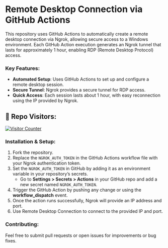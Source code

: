 # Remote Desktop Connection via GitHub Actions

This repository uses GitHub Actions to automatically create a remote desktop connection via Ngrok, allowing secure access to a Windows environment. Each GitHub Action execution generates an Ngrok tunnel that lasts for approximately 1 hour, enabling RDP (Remote Desktop Protocol) access.

### Key Features:
- **Automated Setup**: Uses GitHub Actions to set up and configure a remote desktop session.
- **Secure Tunnel**: Ngrok provides a secure tunnel for RDP access.
- **Quick Access**: Each session lasts about 1 hour, with easy reconnection using the IP provided by Ngrok.

<h2 align="left">👤 Repo Visitors:</h2>
<p align="left">
<a href="https://rojansapkota.com.np" target="_blank">
<img src="https://profile-counter.glitch.me/RojanSapkota_Remote-Desktop-Connection/count.svg" alt="Visitor Counter"/>
</a>
</p>

### Installation & Setup:
1. Fork the repository.
2. Replace the `NGROK_AUTH_TOKEN` in the GitHub Actions workflow file with your Ngrok authentication token.
3. Set the `NGROK_AUTH_TOKEN` in GitHub by adding it as an environment variable in your repository’s secrets.
   - Go to **Settings > Secrets > Actions** in your GitHub repo and add a new secret named `NGROK_AUTH_TOKEN`.
4. Trigger the GitHub Action by pushing any change or using the **workflow_dispatch** event.
5. Once the action runs successfully, Ngrok will provide an IP address and port.
6. Use Remote Desktop Connection to connect to the provided IP and port.

### Contributing:
Feel free to submit pull requests or open issues for improvements or bug fixes.
